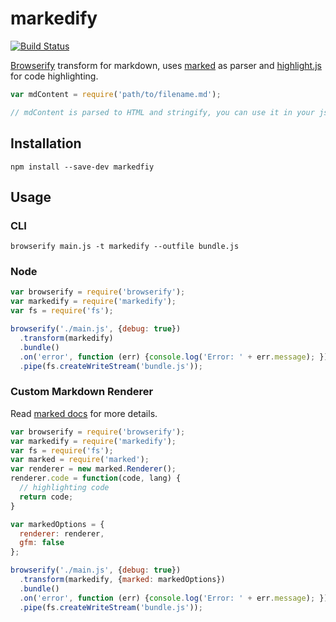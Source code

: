 # markedify

[![Build Status](https://travis-ci.org/Minwe/markedify.svg)](https://travis-ci.org/Minwe/markedify)

[Browserify](https://github.com/substack/node-browserify) transform for markdown, uses [marked][] as parser and [highlight.js](https://github.com/isagalaev/highlight.js) for code highlighting.

```js
var mdContent = require('path/to/filename.md');

// mdContent is parsed to HTML and stringify, you can use it in your js now.
```

## Installation

```
npm install --save-dev markedfiy
```

## Usage

### CLI

```
browserify main.js -t markedify --outfile bundle.js
```

### Node

```js
var browserify = require('browserify');
var markedify = require('markedify');
var fs = require('fs');

browserify('./main.js', {debug: true})
  .transform(markedify)
  .bundle()
  .on('error', function (err) {console.log('Error: ' + err.message); })
  .pipe(fs.createWriteStream('bundle.js'));
```

### Custom Markdown Renderer

Read [marked docs][marked] for more details.

```js
var browserify = require('browserify');
var markedify = require('markedify');
var fs = require('fs');
var marked = require('marked');
var renderer = new marked.Renderer();
renderer.code = function(code, lang) {
  // highlighting code
  return code;
}

var markedOptions = {
  renderer: renderer,
  gfm: false
};

browserify('./main.js', {debug: true})
  .transform(markedify, {marked: markedOptions})
  .bundle()
  .on('error', function (err) {console.log('Error: ' + err.message); })
  .pipe(fs.createWriteStream('bundle.js'));
```

[marked]:https://github.com/chjj/marked
